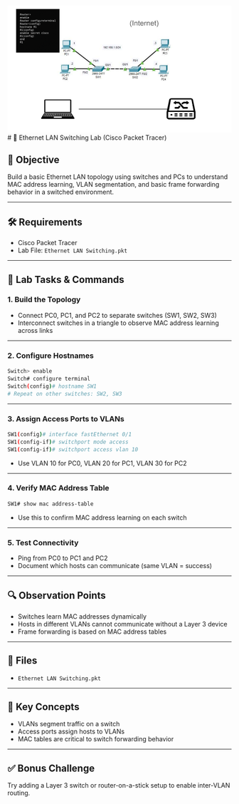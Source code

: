 <img width="600" src="https://github.com/abdullaah019/Ethernet-LAN-Switching-Lab-Cisco-Packet-Tracer-/blob/main/Scenario%202_%20PowerShell%20Suspicious%20Web%20Request.png" alt="Ethernet-LAN-Switching-Lab-Cisco-Packet-Tracer-"/>
# 🔄 Ethernet LAN Switching Lab (Cisco Packet Tracer)

## 🎯 Objective
Build a basic Ethernet LAN topology using switches and PCs to understand MAC address learning, VLAN segmentation, and basic frame forwarding behavior in a switched environment.

---

## 🛠 Requirements
- Cisco Packet Tracer
- Lab File: `Ethernet LAN Switching.pkt`

---

## 🧪 Lab Tasks & Commands

### 1. Build the Topology
- Connect PC0, PC1, and PC2 to separate switches (SW1, SW2, SW3)
- Interconnect switches in a triangle to observe MAC address learning across links

---

### 2. Configure Hostnames
```bash
Switch> enable
Switch# configure terminal
Switch(config)# hostname SW1
# Repeat on other switches: SW2, SW3
```

---

### 3. Assign Access Ports to VLANs
```bash
SW1(config)# interface fastEthernet 0/1
SW1(config-if)# switchport mode access
SW1(config-if)# switchport access vlan 10
```
- Use VLAN 10 for PC0, VLAN 20 for PC1, VLAN 30 for PC2

---

### 4. Verify MAC Address Table
```bash
SW1# show mac address-table
```
- Use this to confirm MAC address learning on each switch

---

### 5. Test Connectivity
- Ping from PC0 to PC1 and PC2
- Document which hosts can communicate (same VLAN = success)

---

## 🔍 Observation Points
- Switches learn MAC addresses dynamically
- Hosts in different VLANs cannot communicate without a Layer 3 device
- Frame forwarding is based on MAC address tables

---

## 📁 Files
- `Ethernet LAN Switching.pkt`

---

## 🧠 Key Concepts
- VLANs segment traffic on a switch
- Access ports assign hosts to VLANs
- MAC tables are critical to switch forwarding behavior

---

## ✅ Bonus Challenge
Try adding a Layer 3 switch or router-on-a-stick setup to enable inter-VLAN routing.
